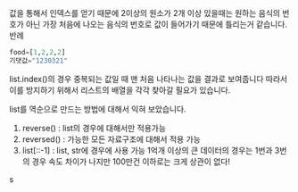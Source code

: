 값을 통해서 인덱스를 얻기 때문에 2이상의 원소가 2개 이상 있을때는 원하는 음식의 번호가 아닌 가장 처음에 나오는 음식의 번호로 값이 들어가기 때문에 틀리는거 같습니다.
반례

```python
food=[1,2,2,2]
기댓값="1230321"
```

list.index()의 경우 중복되는 값일 때 맨 처음 나타나는 값을 결과로 보여줍니다 따라서 이를 방지하기 위해서 리스트의 배열을 각각 찾아갈 필요가 있습니다.

list를 역순으로 만드는 방법에 대해서 익혀 보았습니다.

1. reverse() : list의 경우에 대해서만 적용가능
2. reversed() : 가능한 모든 자료구조에 대해서 적용 가능
3. list[::-1] : list, str에 경우에 사용 가능
   1억개 이상의 큰 데이터의 경우는 1번과 3번의 경우 속도 차이가 나지만 100만건 이하로는 크게 상관이 없다!

s
